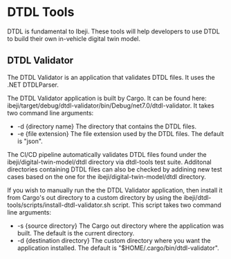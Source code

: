 # DTDL Tools

DTDL is fundamental to Ibeji. These tools will help developers to use DTDL to build their own in-vehicle digital twin model.

## DTDL Validator

The DTDL Validator is an application that validates DTDL files. It uses the .NET DTDLParser.

The DTDL Validator application is built by Cargo. It can be found here: ibeji/target/debug/dtdl-validator/bin/Debug/net7.0/dtdl-validator.
It takes two command line arguments:

* -d {directory name}  The directory that contains the DTDL files.
* -e {file extension}  The file extension used by the DTDL files. The default is "json".

The CI/CD pipeline automatically validates DTDL files found under the ibeji/digital-twin-model/dtdl directory via dtdl-tools
test suite. Additonal directories containing DTDL files can also be checked by addining new test cases based on the one for
the ibeji/digital-twin-model/dtdl directory.

If you wish to manually run the the DTDL Validator application, then install it from Cargo's out directory to a custom directory by
using the ibeji/dtdl-tools/scripts/install-dtdl-validator.sh script. This script takes two command line arguments:

* -s {source directory}  The Cargo out directory where the application was built. The default is the current directory.
* -d {destination directory}  The custom directory where you want the application installed. The default is "$HOME/.cargo/bin/dtdl-validator".
